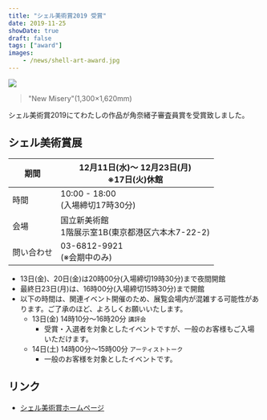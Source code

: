 ```yaml
---
title: "シェル美術賞2019 受賞"
date: 2019-11-25
showDate: true
draft: false
tags: ["award"]
images:
    - /news/shell-art-award.jpg
---
```


![](/news/shell-art-award.jpg)

> "New Misery"(1,300×1,620mm)

シェル美術賞2019にてわたしの作品が角奈緒子審査員賞を受賞致しました。

## シェル美術賞展

| 期間    | 12月11日(水)～ 12月23日(月)<br>※17日(火)休館 |
| ----- | --------------------------------- |
| 時間    | 10:00 - 18:00<br>(入場締切17時30分)     |
| 会場    | 国立新美術館<br>1階展示室1B(東京都港区六本木7-22-2) |
| 問い合わせ | 03-6812-9921 <br> (※会期中のみ)        |

* 13日(金)、20日(金)は20時00分(入場締切19時30分)まで夜間開館
* 最終日23日(月)は、16時00分(入場締切15時30分)まで開館
* 以下の時間は、関連イベント開催のため、展覧会場内が混雑する可能性があります。ご了承のほど、よろしくお願いいたします。
  * 13日(金) 14時10分～16時20分 `講評会`
    * 受賞・入選者を対象としたイベントですが、一般のお客様もご入場いただけます。
  * 14日(土) 14時00分～15時00分 `アーティストトーク`
    * 一般のお客様を対象としたイベントです。

## リンク

* [シェル美術賞ホームページ](https://www.idss.co.jp/enjoy/culture_art/art/)
